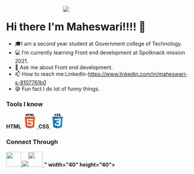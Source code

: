 
<img src="https://static.vecteezy.com/system/resources/previews/000/180/387/non_2x/software-engineers-vectors.jpg" align="right" width="350px" heigth="350px">
  <h1>
  <b>Hi there I'm Maheswari!!!! 👋</b></h1>
 
- 🎓I am a second year student at Government college of Technology. 
- 💻 I’m currently learning Front end development at Spotknack mission 2021.
- 💬 Ask me about Front end development.
- 📫 How to reach me:LinkedIn-https://www.linkedin.com/in/maheswari-s-8107761b0
- 😅 Fun fact I do lot of funny things.
<h3><b>Tools I know</b></h3>
  <p><b>HTML<b><a href="https://www.w3.org/html/" target="_blank"></a> 
 <a href="https://www.w3.org/html/" target="_blank"> <img src="https://raw.githubusercontent.com/devicons/devicon/master/icons/html5/html5-original-wordmark.svg" alt="html5" width="40" height="40"/> </a>
  <b>CSS</b><a href="https://www.w3schools.com/css/" target="_blank"> <img src="https://raw.githubusercontent.com/devicons/devicon/master/icons/css3/css3-original-wordmark.svg" alt="css3" width="40" height="40"> </a></p>
  
  <h3>Connect Through</h3> 
  <a href="https://www.linkedin.com/in/maheswari-s-8107761b0"><img src="https://seeklogo.com/images/L/linkedin-black-icon-logo-ECC426C572-seeklogo.com.png" width="40" height="40"> 
  </a>
 <a href="https://www.linkedin.com/in/maheswari-s-8107761b0"><img src=" <a href="https://www.linkedin.com/in/maheswari-s-8107761b0"><img src="https://seeklogo.com/images/L/linkedin-black-icon-logo-ECC426C572-seeklogo.com.png" width="40" height="40"> 
  </a>" width="40" height="40"> 
  </a>
